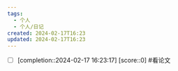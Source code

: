 ```yaml
---
tags:
  - 个人
  - 个人/日记
created: 2024-02-17T16:23
updated: 2024-02-17T16:23
---
```



- [ ]  [completion::2024-02-17 16:23:17] [score::0] #看论文